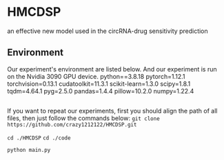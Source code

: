 # HMCDSP
an effective new model used in the circRNA-drug sensitivity prediction

## Environment
Our experiment's environment are listed below.
And our experiment is run on the Nvidia 3090 GPU device. 
python==3.8.18
pytorch=1.12.1
torchvision=0.13.1
cudatoolkit=11.3.1
scikit-learn=1.3.0
scipy=1.8.1
tqdm=4.64.1
pyg=2.5.0
pandas=1.4.4
pillow=10.2.0
numpy=1.22.4

## 
If you want to repeat our experiments, first you should align the path of all files, then just follow the commands below:
`git clone https://github.com/crazy1212122/HMCDSP.git`

`cd ./HMCDSP`
`cd ./code`

`python main.py`
